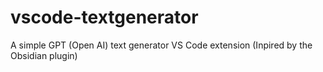 # vscode-textgenerator
A simple GPT (Open AI) text generator VS Code extension (Inpired by the Obsidian plugin)
